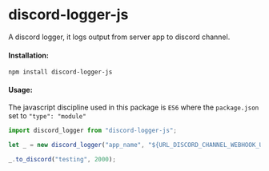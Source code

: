 # discord-logger-js

A discord logger, it logs output from server app to discord channel.

#### Installation:

`npm install discord-logger-js`

#### Usage:

The javascript discipline used in this package is `ES6` where the `package.json` set to `"type": "module"`

```javascript
import discord_logger from "discord-logger-js";

let _ = new discord_logger("app_name", "${URL_DISCORD_CHANNEL_WEBHOOK_URL}");

_.to_discord("testing", 2000);
```
